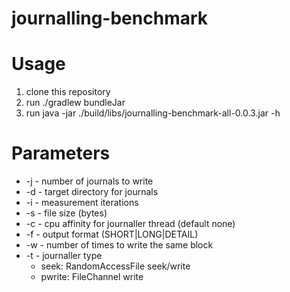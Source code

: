 # journalling-benchmark


Usage
=====

1. clone this repository
2. run ./gradlew bundleJar
3. run java -jar ./build/libs/journalling-benchmark-all-0.0.3.jar -h

Parameters
==========

* -j - number of journals to write
* -d - target directory for journals
* -i - measurement iterations
* -s - file size (bytes)
* -c - cpu affinity for journaller thread (default none)
* -f - output format (SHORT|LONG|DETAIL)
* -w - number of times to write the same block
* -t - journaller type
    * seek: RandomAccessFile seek/write
    * pwrite: FileChannel write

